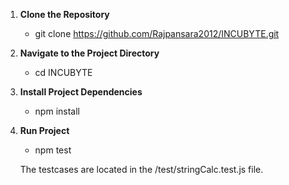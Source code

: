 1. **Clone the Repository**
    - git clone https://github.com/Rajpansara2012/INCUBYTE.git

2. **Navigate to the Project Directory**
    - cd INCUBYTE

3. **Install Project Dependencies**
    - npm install

4. **Run Project**
    - npm test

    The testcases are located in the /test/stringCalc.test.js file.


    